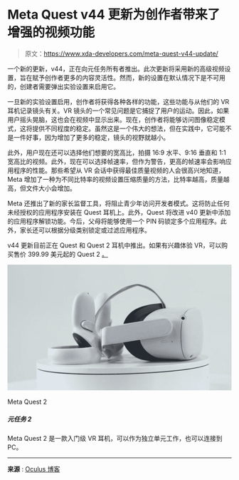 # Meta Quest v44 更新为创作者带来了增强的视频功能

> 原文：<https://www.xda-developers.com/meta-quest-v44-update/>

一个新的更新，v44，正在向元任务所有者推出。此次更新将采用新的高级视频设置，旨在赋予创作者更多的内容灵活性。然而，新的设置在默认情况下是不可用的，创建者需要弹出实验设置来启用它。

一旦新的实验设置启用，创作者将获得各种各样的功能，这些功能与从他们的 VR 耳机记录镜头有关。VR 镜头的一个常见问题是它捕捉了用户的运动。因此，如果用户摇头晃脑，这也会在视频中显示出来。现在，创作者将能够访问图像稳定模式，这将提供不同程度的稳定。虽然这是一个伟大的想法，但在实践中，它可能不是一件好事，因为增加了更多的稳定，镜头的视野就越小。

此外，用户现在还可以选择他们想要的宽高比，拍摄 16:9 水平、9:16 垂直和 1:1 宽高比的视频。此外，现在可以选择帧速率，但作为警告，更高的帧速率会影响应用程序的性能。那些希望从 VR 会话中获得最佳质量视频的人会很高兴地知道，Meta 增加了一种为不同比特率的视频设置压缩质量的方法，比特率越高，质量越高，但文件大小会增加。

Meta 还推出了新的家长监督工具，将阻止青少年访问开发者模式。这将防止任何未经授权的应用程序安装在 Quest 耳机上。此外，Quest 将改进 v40 更新中添加的应用程序解锁功能。今后，父母将能够使用一个 PIN 码锁定多个应用程序。此外，家长还可以根据分级类别锁定或过滤应用程序。

v44 更新目前正在 Quest 和 Quest 2 耳机中推出。如果有兴趣体验 VR，可以购买售价 399.99 美元起的 Quest 2 [。](https://www.xda-developers.com/meta-quest-2-100-price-increase/)

 <picture>![The Meta Quest 2 is an entry-level VR headset that can work as a stand-alone unit or connected to a PC. ](img/d9d508940211f0c9c2c40c5f3fab91d4.png)</picture> 

Meta Quest 2

##### 元任务 2

Meta Quest 2 是一款入门级 VR 耳机，可以作为独立单元工作，也可以连接到 PC。

* * *

**来源** : [Oculus 博客](https://www.oculus.com/blog/latest-quest-software-update-lets-content-creators-adjust-capture-settings/)